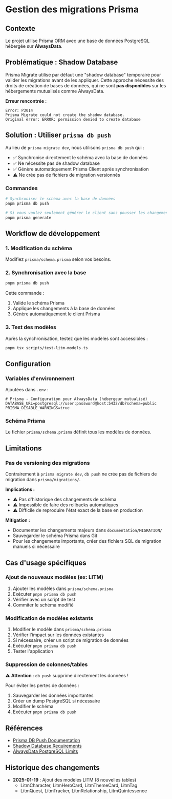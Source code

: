 # Gestion des migrations Prisma

## Contexte

Le projet utilise Prisma ORM avec une base de données PostgreSQL hébergée sur **AlwaysData**.

## Problématique : Shadow Database

Prisma Migrate utilise par défaut une "shadow database" temporaire pour valider les migrations avant de les appliquer. Cette approche nécessite des droits de création de bases de données, qui ne sont **pas disponibles** sur les hébergements mutualisés comme AlwaysData.

**Erreur rencontrée :**
```
Error: P3014
Prisma Migrate could not create the shadow database.
Original error: ERROR: permission denied to create database
```

## Solution : Utiliser `prisma db push`

Au lieu de `prisma migrate dev`, nous utilisons `prisma db push` qui :
- ✅ Synchronise directement le schéma avec la base de données
- ✅ Ne nécessite pas de shadow database
- ✅ Génère automatiquement Prisma Client après synchronisation
- ⚠️ Ne crée pas de fichiers de migration versionnés

### Commandes

```bash
# Synchroniser le schéma avec la base de données
pnpm prisma db push

# Si vous voulez seulement générer le client sans pousser les changements
pnpm prisma generate
```

## Workflow de développement

### 1. Modification du schéma

Modifiez `prisma/schema.prisma` selon vos besoins.

### 2. Synchronisation avec la base

```bash
pnpm prisma db push
```

Cette commande :
1. Valide le schéma Prisma
2. Applique les changements à la base de données
3. Génère automatiquement le client Prisma

### 3. Test des modèles

Après la synchronisation, testez que les modèles sont accessibles :

```bash
pnpm tsx scripts/test-litm-models.ts
```

## Configuration

### Variables d'environnement

Ajoutées dans `.env` :
```env
# Prisma - Configuration pour AlwaysData (hébergeur mutualisé)
DATABASE_URL=postgresql://user:password@host:5432/db?schema=public
PRISMA_DISABLE_WARNINGS=true
```

### Schéma Prisma

Le fichier `prisma/schema.prisma` définit tous les modèles de données.

## Limitations

### Pas de versioning des migrations

Contrairement à `prisma migrate dev`, `db push` ne crée pas de fichiers de migration dans `prisma/migrations/`.

**Implications :**
- ⚠️ Pas d'historique des changements de schéma
- ⚠️ Impossible de faire des rollbacks automatiques
- ⚠️ Difficile de reproduire l'état exact de la base en production

**Mitigation :**
- Documenter les changements majeurs dans `documentation/MIGRATION/`
- Sauvegarder le schéma Prisma dans Git
- Pour les changements importants, créer des fichiers SQL de migration manuels si nécessaire

## Cas d'usage spécifiques

### Ajout de nouveaux modèles (ex: LITM)

1. Ajouter les modèles dans `prisma/schema.prisma`
2. Exécuter `pnpm prisma db push`
3. Vérifier avec un script de test
4. Commiter le schéma modifié

### Modification de modèles existants

1. Modifier le modèle dans `prisma/schema.prisma`
2. Vérifier l'impact sur les données existantes
3. Si nécessaire, créer un script de migration de données
4. Exécuter `pnpm prisma db push`
5. Tester l'application

### Suppression de colonnes/tables

⚠️ **Attention** : `db push` supprime directement les données !

Pour éviter les pertes de données :
1. Sauvegarder les données importantes
2. Créer un dump PostgreSQL si nécessaire
3. Modifier le schéma
4. Exécuter `pnpm prisma db push`

## Références

- [Prisma DB Push Documentation](https://www.prisma.io/docs/concepts/components/prisma-migrate/db-push)
- [Shadow Database Requirements](https://pris.ly/d/migrate-shadow)
- [AlwaysData PostgreSQL Limits](https://help.alwaysdata.com/fr/bases-de-donnees/postgresql/)

## Historique des changements

- **2025-01-19** : Ajout des modèles LITM (8 nouvelles tables)
  - LitmCharacter, LitmHeroCard, LitmThemeCard, LitmTag
  - LitmQuest, LitmTracker, LitmRelationship, LitmQuintessence
